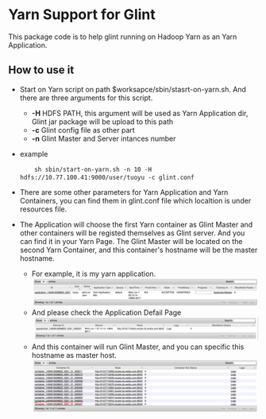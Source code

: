# Yarn Support for Glint

This package code is to help glint running on Hadoop Yarn as an Yarn Application.

## How to use it

* Start on Yarn script on path $worksapce/sbin/stasrt-on-yarn.sh. And there are three arguments for this script.
	* **-H**	HDFS PATH, this argument will be used as Yarn Application dir, Glint jar package will be upload to this path
	* **-c**	Glint config file as other part
	* **-n**	Glint Master and Server intances number


* example
	```language=scala
    	sh sbin/start-on-yarn.sh -n 10 -H hdfs://10.77.100.41:9000/user/tuoyu -c glint.conf
	```
* There are some other parameters for Yarn Application and Yarn Containers, you can find them in glint.conf file which localtion is under resources file.
* The Application will choose the first Yarn container as Glint Master and other containers will be registed themselves as Glint server. And you can find it in your Yarn Page. The Glint Master will be located on the second Yarn Container, and this container's hostname will be the master hostname.
	* For example, it is my yarn application.
	![Application](glint-on-yarn-1.png)
    * And please check the Application Defail Page
    ![Application Detail](glint-on-yarn-2.png)
	* And this container will run Glint Master, and you can specific this hostname as master host.
	![Master Host Container](glint-on-yarn-3.png)
